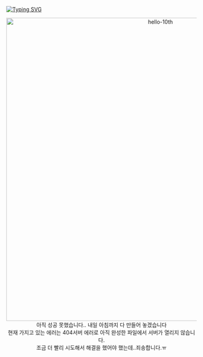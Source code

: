 [![Typing SVG](https://readme-typing-svg.herokuapp.com?size=30&duration=4500&color=F77500&width=600&lines=%F0%9F%A6%81_Welcome_Jihoon_Kwak_%F0%9F%A6%81+)](https://git.io/typing-svg)

<div align="center">

<img width="800" alt="hello-10th" src="https://user-images.githubusercontent.com/39653584/159526821-f5372309-ee3d-46bc-8d46-8a17ea582c56.png">
 <div>아직 성공 못했습니다.. 내일 아침까지 다 만들어 놓겠습니다<div>
 <div>현재 가지고 있는 에러는 404서버 에러로 아직 완성한 파일에서 서버가 열리지 않습니다.<div>
 <div>조금 더 빨리 시도해서 해결을 했어야 했는데..죄송합니다.ㅠ<div>

</div>
